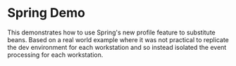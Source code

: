 Spring Demo
==========

This demonstrates how to use Spring's new profile feature to substitute beans. Based on a real world example where it was not practical to replicate the dev environment for each workstation and so instead isolated the event processing for each workstation.
